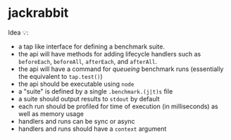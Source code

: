 # jackrabbit

Idea 💡: 
- a tap like interface for defining a benchmark suite. 
- the api will have methods for adding lifecycle handlers such as `beforeEach`, `beforeAll`, `afterEach`, and `afterAll`.
- the api will have a command for _queueing_ benchmark runs (essentially the equivalent to `tap.test()`)
- the api should be executable using `node`
- a "suite" is defined by a single `.benchmark.(j|t)s` file
- a suite should output results to `stdout` by default
- each run should be profiled for time of execution (in milliseconds) as well as memory usage
- handlers and runs can be sync or async
- handlers and runs should have a `context` argument